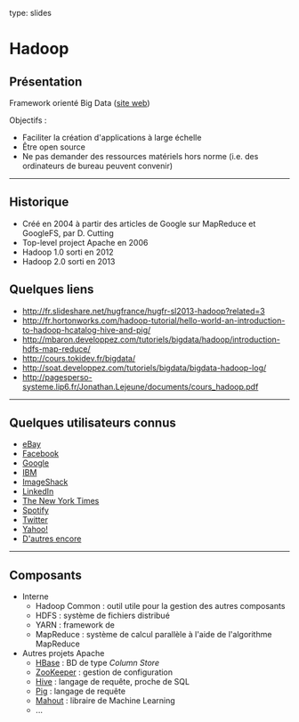 type: slides
# Hadoop

## Présentation

Framework orienté Big Data ([site web](http://hadoop.apache.org))

Objectifs :
- Faciliter la création d'applications à large échelle
- Être open source
- Ne pas demander des ressources matériels hors norme (i.e. des ordinateurs de bureau peuvent convenir)

---
## Historique

- Créé en 2004 à partir des articles de Google sur MapReduce et GoogleFS, par D. Cutting
- Top-level project Apache en 2006
- Hadoop 1.0 sorti en 2012
- Hadoop 2.0 sorti en 2013

## Quelques liens 

- http://fr.slideshare.net/hugfrance/hugfr-sl2013-hadoop?related=3
- http://fr.hortonworks.com/hadoop-tutorial/hello-world-an-introduction-to-hadoop-hcatalog-hive-and-pig/
- http://mbaron.developpez.com/tutoriels/bigdata/hadoop/introduction-hdfs-map-reduce/
- http://cours.tokidev.fr/bigdata/
- http://soat.developpez.com/tutoriels/bigdata/bigdata-hadoop-log/
- http://pagesperso-systeme.lip6.fr/Jonathan.Lejeune/documents/cours_hadoop.pdf

---
## Quelques utilisateurs connus

- [eBay](http://www.ebaytechblog.com/2010/10/29/hadoop-the-power-of-the-elephant/#.VLb3TIqG9rU)
- [Facebook](https://www.facebook.com/notes/facebook-engineering/looking-at-the-code-behind-our-three-uses-of-apache-hadoop/468211193919)
- [Google](http://googlepress.blogspot.fr/2007/10/google-and-ibm-announce-university_08.html)
- [IBM](http://www-01.ibm.com/software/data/infosphere/hadoop/)
- [ImageShack](http://www.techcrunch.com/2008/05/20/update-imageshack-ceo-hints-at-his-grander-ambitions/)
- [LinkedIn](https://engineering.linkedin.com/hadoop)
- [The New York Times](http://open.blogs.nytimes.com/2007/11/01/self-service-prorated-super-computing-fun/)
- [Spotify](http://files.meetup.com/5139282/SHUG%201%20-%20Hadoop%20at%20Spotify.pdf)
- [Twitter](http://www.slideshare.net/kevinweil/hadoop-pig-and-twitter-nosql-east-2009)
- [Yahoo!](http://developer.yahoo.com/blogs/hadoop)
- [D'autres encore](http://wiki.apache.org/hadoop/PoweredBy)

---
## Composants

- Interne
	- Hadoop Common : outil utile pour la gestion des autres composants
	- HDFS : système de fichiers distribué
	- YARN : framework de 
	- MapReduce : système de calcul parallèle à l'aide de l'algorithme MapReduce
- Autres projets Apache
	- [HBase](http://hbase.apache.org) : BD de type *Column Store*
	- [ZooKeeper](http://zookeeper.apache.org) : gestion de configuration
	- [Hive](http://hive.apache.org) : langage de requête, proche de SQL
	- [Pig](http://pig.apache.org) : langage de requête 
	- [Mahout](http://mahout.apache.org) : libraire de Machine Learning
	- ...

